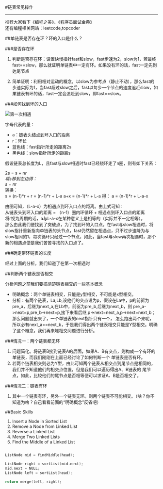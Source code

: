 #链表常见操作

------

推荐大家看下《编程之美》、《程序员面试金典》  
还有编程相关网站：leetcode,topcoder

##单链表是否存在环？环的入口是什么？

###是否存在环

1) 判断是否存在环：设置快慢指针fast和slow，fast步速为2，slow为1，若最终fast==slow，那么就证明单链表中一定有环。如果没有环的话，fast一定先到达尾节点

2) 简单证明：利用相对运动的概念，以slow为参考点（静止不动），那么fast的步速实际为1，当fast超过slow之后，fast以每步一个节点的速度追赶slow，如果链表有环的话，fast一定会追赶到slow，即fast==slow。

###如何找到环的入口

![第一次相遇](http://ww4.sinaimg.cn/mw690/89b29945gw1eurmxod4q0j20eq09tjs5.jpg)

字母代表的量：  
- a：链表头结点到环入口的距离  
- r：环长
- 蓝色线：fast指针所走的距离2s  
- 黑色线：slow指针所走的距离s

假设链表总长度为L，且fast与slow相遇时fast已经绕环走了n圈，则有如下关系：

2s = s + n*r  
将s移到左边得：  
s = n*r  
转换：  
s = (n-1)*r + r = (n-1)*r + L-a
a+x = (n-1)*r + L-a
得：
a = (n-1)*r + L-a-x

由图可知，（L-a-x）为相遇点到环入口点的距离。由上式可知：  
从链表头到环入口的距离 = （n-1）圈内环循环 + 相遇点到环入口点的距离  
将r视为周期的话，a与L-a-x在某种意义上是相等的（实际并不一定相等）。  
那么由此我们便找到了突破点，为了找到环的入口点，在fast与slow相遇时，将slow指针重新指向单链表的头节点，fast仍然留在相遇点，只不过步速降为与slow相同的1，每次循环只经过一个节点，如此，当fast与slow再次相遇时，那个新的相遇点便是我们苦苦寻找的入口点了。

###确定带环链表的长度

经过上面的分析，我们知道了在第一次相遇时



##判断两个链表是否相交

分析问题之前我们要搞清楚链表相交的一些基本概念  

- 明确概念：两个单链表相交，只能是y型相交，不可能是x型相交。  
- 分析：有两个链表，La,Lb,设他们的交点设为p，假设在La中，p的前驱为pre_a，后继为next_a,在Lb中，前驱为pre_b,后继为next_b，则
pre_a->next=p,pre_b->next=p,接下来看后继,p->next=next_a,p->next=next_b；那么问题就出来了，一个单链表的next指针只有一个，
怎么跑出两个来呢，所以必有next_a==next_b，于是我们得出两个链表相交只能是Y型相交。明确了这个概念，我们再来堆相交问题进行分析。

###情况一：两个链表都无环

1) 问题简化。将链表B接到链表A的后面，如果A、B有交点，则构成一个有环的单链表，而我们刚刚在上面已经讨论了如何判断一个
单链表是否有环。  
2) 若两个链表相交则必为Y型，由此可知两个链表从相交点到尾节点是相同的，我们并不知道他们的相交点位置，但是我们可以遍历得出A、B链表的
尾节点，如此，比较他们的尾节点是否相等便可以求证A、B是否相交了。

###情况二：链表有环

1) 其中一个链表有环，另外一个链表无环。则两个链表不可能相交。（啥？你不知道为啥？自己看看前面的“明确概念”反省吧）











##Basic Skills

1. Insert a Node in Sorted List
2. Remove a Node from Linked List
3. Reverse a Linked List
4. Merge Two Linked Lists
5. Find the Middle of a Linked List

```C++

ListNode mid = findMiddle(head);

ListNode right = sortList(mid.next);
mid.next = NULL;
ListNode left = sortList(head);

return merge(left, right);

```